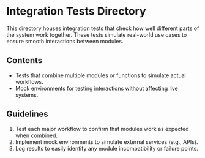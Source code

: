 # Integration Tests Directory

This directory houses integration tests that check how well different parts of the system work together. These tests simulate real-world use cases to ensure smooth interactions between modules.

## Contents
- Tests that combine multiple modules or functions to simulate actual workflows.
- Mock environments for testing interactions without affecting live systems.

## Guidelines
1. Test each major workflow to confirm that modules work as expected when combined.
2. Implement mock environments to simulate external services (e.g., APIs).
3. Log results to easily identify any module incompatibility or failure points.